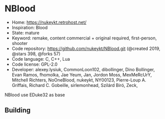 # NBlood

- Home: https://nukeykt.retrohost.net/
- Inspiration: Blood
- State: mature
- Keyword: remake, content commercial + original required, first-person, shooter
- Code repository: https://github.com/nukeykt/NBlood.git (@created 2019, @stars 398, @forks 57)
- Code language: C, C++, Lua
- Code license: GPL-2.0
- Developer: alexey.lysiuk, CommonLoon102, dibollinger, Dino Bollinger, Evan Ramos, fhomolka, Jae Yeum, Jan, Jordon Moss, MexMeRcUrY, Mitchell Richters, NoOneBlood, nukeykt, NY00123, Pierre-Loup A. Griffais, Richard C. Gobeille, sirlemonhead, Szilárd Biró, Zeck, ‮

NBlood use EDuke32 as base

## Building
